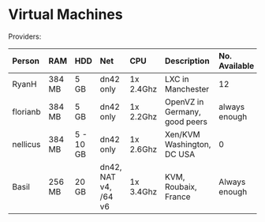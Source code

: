 # Virtual Machines

Providers:

| Person        | RAM     | HDD       | Net        | CPU         | Description                | No. Available
|:------------- |:------  |:--------- |:---------- |:----------  |:-------------------------- |:--------------------------|
| RyanH         | 384 MB  | 5 GB      | dn42 only  | 1x 2.4Ghz   | LXC in Manchester           |12|
| florianb      | 384 MB  | 5 GB      | dn42 only  | 1x 2.2Ghz   | OpenVZ in Germany, good peers | always enough
| nellicus      | 384 MB  | 5 - 10 GB | dn42 only  | 1x 2.6Ghz   | Xen/KVM Washington, DC USA | 0
|Basil          | 256 MB  | 20 GB | dn42, NAT v4, /64 v6  | 1x 3.4Ghz   | KVM, Roubaix, France | Always enough